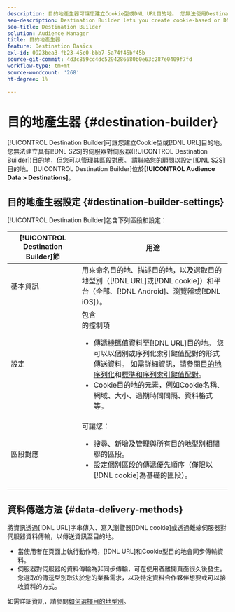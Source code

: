 ```yaml
---
description: 目的地產生器可讓您建立Cookie型或DNL URL目的地。 您無法使用Destination Builder建立伺服器對伺服器(S2S)目的地，但您可以管理其區段對應。 請聯絡您的顧問以設定S2S目的地。 目的地產生器位在對象資料>目的地中。
seo-description: Destination Builder lets you create cookie-based or DNL URL destinations. You cannot create server-to-server (S2S) destinations with Destination Builder, but you can manage their segment mappings. Contact your consultant to set up a S2S destination. Destination Builder is located in Audience Data > Destinations.
seo-title: Destination Builder
solution: Audience Manager
title: 目的地產生器
feature: Destination Basics
exl-id: 0923bea3-fb23-45c0-bbb7-5a74f46bf45b
source-git-commit: 4d3c859cc4dc5294286680b0e63c287e0409f7fd
workflow-type: tm+mt
source-wordcount: '268'
ht-degree: 1%

---
```


# 目的地產生器 {#destination-builder}

[!UICONTROL Destination Builder]可讓您建立Cookie型或[!DNL URL]目的地。 您無法建立具有[!DNL S2S]的伺服器對伺服器([!UICONTROL Destination Builder])目的地，但您可以管理其區段對應。 請聯絡您的顧問以設定[!DNL S2S]目的地。 [!UICONTROL Destination Builder]位於&#x200B;**[!UICONTROL Audience Data > Destinations]**。

## 目的地產生器設定 {#destination-builder-settings}

<!-- destination-builder.xml -->

[!UICONTROL Destination Builder]包含下列區段和設定：

| [!UICONTROL Destination Builder]節 | 用途 |
|--- |--- |
| 基本資訊 | 用來命名目的地、描述目的地，以及選取目的地型別（[!DNL URL]或[!DNL cookie]）和平台（全部、[!DNL Android]、瀏覽器或[!DNL iOS]）。 |
| 設定 | 包含<br/>的控制項<ul><li>傳遞機碼值資料至[!DNL URL]目的地。 您可以以個別或序列化索引鍵值配對的形式傳送資料。 如需詳細資訊，請參閱[目的地序列化](../../features/destinations/key-value-pairs.md#destination-serialized)和[標準和序列索引鍵值配對](../../features/destinations/key-value-pairs.md)。 </li><li>Cookie目的地的元素，例如Cookie名稱、網域、大小、過期時間間隔、資料格式等。</li></ul> |
| 區段對應 | 可讓您： <br/><ul><li>搜尋、新增及管理與所有目的地型別相關聯的區段。 </li><li>設定個別區段的傳遞優先順序（僅限以[!DNL cookie]為基礎的區段）。</li></ul> |

## 資料傳送方法 {#data-delivery-methods}

將資訊透過[!DNL URL]字串傳入、寫入瀏覽器[!DNL cookie]或透過離線伺服器對伺服器資料傳輸，以傳送資訊至目的地。

* 當使用者在頁面上執行動作時，[!DNL URL]和Cookie型目的地會同步傳輸資料。
* 伺服器對伺服器的資料傳輸為非同步傳輸，可在使用者離開頁面很久後發生。 您選取的傳送型別取決於您的業務需求，以及特定資料合作夥伴想要或可以接收資料的方式。

如需詳細資訊，請參閱[如何選擇目的地型別](../../features/destinations/destinations.md)。
